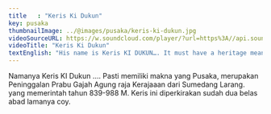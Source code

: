 ```yaml
---
title   : "Keris Ki Dukun"
key: pusaka
thumbnailImage: ../@images/pusaka/keris-ki-dukun.jpg
videoSourceURL: https://w.soundcloud.com/player/?url=https%3A//api.soundcloud.com/tracks/1171297027&color=%230066cc&auto_play=true&hide_related=false&show_comments=true&show_user=true&show_reposts=false&show_teaser=true
videoTitle: "Keris Ki Dukun"
textEnglish: "His name is Keris KI DUKUN…. It must have a heritage meaning, it is the relic of King Gajah Agung, the king of the Kingdom of Sumedang Larang. who ruled in 839-988 AD This keris is estimated to have been around for twelve centuries."
---
```


Namanya Keris KI Dukun ….  Pasti memiliki makna yang Pusaka, merupakan Peninggalan Prabu Gajah Agung raja Kerajaaan dari Sumedang Larang. yang memerintah tahun 839-988 M. Keris ini diperkirakan sudah dua belas abad lamanya coy.
